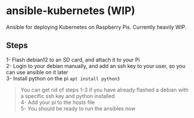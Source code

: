 # ansible-kubernetes (WIP)
Ansible for deploying Kubernetes on Raspberry Pis. Currently heavily WIP.

## Steps
1- Flash debian12 to an SD card, and attach it to your Pi  
2- Login to your debian manually, and add an ssh key to your user, so you can use ansible on it later  
3- Install python on the pi `apt install python3` 
> You can get rid of steps 1-3 if you have already flashed a debian with a specific ssh key and python installed  
4- Add your pi to the hosts file  
5- You should be ready to run the ansibles now  
